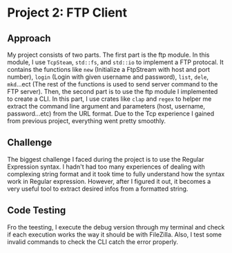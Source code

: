 # Project 2: FTP Client

## Approach
My project consists of two parts. The first part is the ftp module. In this module, I use `TcpSteam`, `std::fs`, and `std::io` to implement a FTP protocal. It contains the functions like `new` (Initialize a FtpStream with host and port number), `login` (Login with given username and password), `list`, `dele`, `mkd`...ect (The rest of the functions is used to send server command to the FTP server). Then, the second part is to use the ftp module I implemented to create a CLI. In this part, I use crates like `clap` and `regex` to helper me extract the command line argument and parameters (host, username, password...etc) from the URL format. Due to the Tcp experience I gained from previous project, everything went pretty smoothly.

## Challenge
The biggest challenge I faced during the project is to use the Regular Expression syntax. I hadn't had too many experiences of dealing with complexing string format and it took time to fully understand how the syntax work in Regular expression. However, after I figured it out, it becomes a very useful tool to extract desired infos from a formatted string.

## Code Testing
Fro the teesting, I execute the debug version through my terminal and check if each execution works the way it should be with FileZilla. Also, I test some invalid commands to check the CLI catch the error properly.
